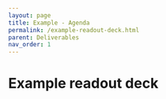 ```yaml
---
layout: page
title: Example - Agenda
permalink: /example-readout-deck.html
parent: Deliverables
nav_order: 1
---
```


# Example readout deck


